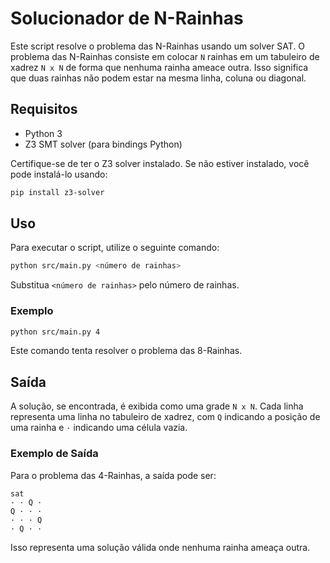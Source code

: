 # Solucionador de N-Rainhas

Este script resolve o problema das N-Rainhas usando um solver SAT. O problema das N-Rainhas consiste em colocar `N` rainhas em um tabuleiro de xadrez `N x N` de forma que nenhuma rainha ameace outra. Isso significa que duas rainhas não podem estar na mesma linha, coluna ou diagonal.

## Requisitos

- Python 3
- Z3 SMT solver (para bindings Python)

Certifique-se de ter o Z3 solver instalado. Se não estiver instalado, você pode instalá-lo usando:

```bash
pip install z3-solver
```

## Uso

Para executar o script, utilize o seguinte comando:

```bash
python src/main.py <número de rainhas>
```

Substitua `<número de rainhas>` pelo número de rainhas.

### Exemplo

```bash
python src/main.py 4
```

Este comando tenta resolver o problema das 8-Rainhas.

## Saída

A solução, se encontrada, é exibida como uma grade `N x N`. Cada linha representa uma linha no tabuleiro de xadrez, com `Q` indicando a posição de uma rainha e `·` indicando uma célula vazia.

### Exemplo de Saída

Para o problema das 4-Rainhas, a saída pode ser:

```smt
sat
· · Q ·
Q · · ·
· · · Q
· Q · ·
```

Isso representa uma solução válida onde nenhuma rainha ameaça outra.

